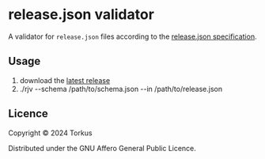 # release.json validator

A validator for `release.json` files according to the [release.json specification](https://github.com/ogri-la/release.json-specification).

## Usage

1. download the [latest release](https://github.com/ogri-la/release.json-validator/releases/latest)
2. ./rjv --schema /path/to/schema.json --in /path/to/release.json

## Licence

Copyright © 2024 Torkus

Distributed under the GNU Affero General Public Licence.
